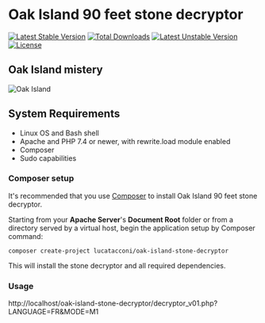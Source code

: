 # Oak Island 90 feet stone decryptor

[![Latest Stable Version](https://poser.pugx.org/lucatacconi/oak-island-stone-decryptor/v/stable)](https://packagist.org/packages/lucatacconi/oak-island-stone-decryptor)
[![Total Downloads](https://poser.pugx.org/lucatacconi/oak-island-stone-decryptor/downloads)](https://packagist.org/packages/lucatacconi/oak-island-stone-decryptor)
[![Latest Unstable Version](https://poser.pugx.org/lucatacconi/oak-island-stone-decryptor/v/unstable)](https://packagist.org/packages/lucatacconi/oak-island-stone-decryptor)
[![License](https://poser.pugx.org/lucatacconi/oak-island-stone-decryptor/license)](https://packagist.org/packages/lucatacconi/oak-island-stone-decryptor)


## Oak Island mistery

![Oak Island](https://user-images.githubusercontent.com/9921890/225240434-ab2da47a-e858-43d1-8742-242f97bbcf93.jpg)




<!-- https://github.com/dwyl/english-words

https://github.com/bbloomf/verbalatina

http://www.nurykabe.com/dump/text/lists/

https://www.pallier.org/liste-de-mots-francais.html

https://github.com/lorenbrichter/Words -->






## System Requirements

* Linux OS and Bash shell
* Apache and PHP 7.4 or newer, with rewrite.load module enabled
* Composer
* Sudo capabilities


### Composer setup

It's recommended that you use [Composer](https://getcomposer.org/) to install Oak Island 90 feet stone decryptor.

Starting from your **Apache Server**'s **Document Root** folder or from a directory served by a virtual host, begin the application setup by Composer command:
```
composer create-project lucatacconi/oak-island-stone-decryptor
```
This will install the stone decryptor and all required dependencies.



### Usage

http://localhost/oak-island-stone-decryptor/decryptor_v01.php?LANGUAGE=FR&MODE=M1
